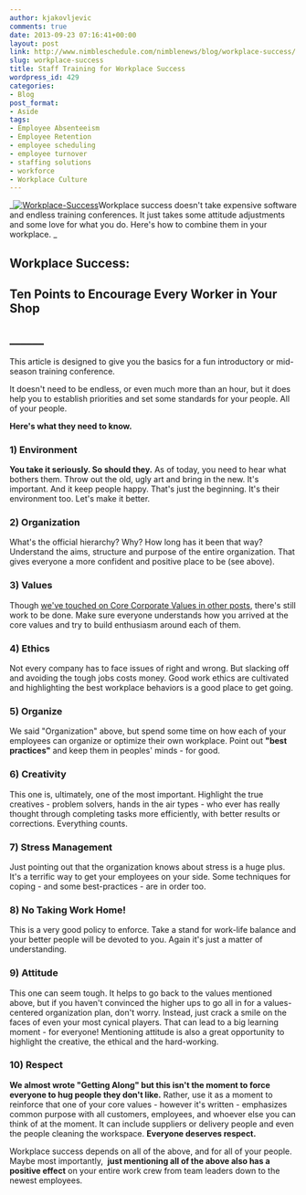 ```yaml
---
author: kjakovljevic
comments: true
date: 2013-09-23 07:16:41+00:00
layout: post
link: http://www.nimbleschedule.com/nimblenews/blog/workplace-success/
slug: workplace-success
title: Staff Training for Workplace Success
wordpress_id: 429
categories:
- Blog
post_format:
- Aside
tags:
- Employee Absenteeism
- Employee Retention
- employee scheduling
- employee turnover
- staffing solutions
- workforce
- Workplace Culture
---
```


_[![Workplace-Success](http://www.nimbleschedule.com/wp-content/uploads/2013/09/Workplace-Success1.jpg)](http://www.nimbleschedule.com/wp-content/uploads/2013/09/Workplace-Success1.jpg)Workplace success doesn't take expensive software and endless training conferences. It just takes some attitude adjustments and some love for what you do. Here's how to combine them in your workplace. _


## Workplace Success:




## Ten Points to Encourage Every Worker in Your Shop




## ______


This article is designed to give you the basics for a fun introductory or mid-season training conference.

It doesn't need to be endless, or even much more than an hour, but it does help you to establish priorities and set some standards for your people. All of your people.

**Here's what they need to know.**


### 1) Environment


**You take it seriously. So should they.** As of today, you need to hear what bothers them. Throw out the old, ugly art and bring in the new. It's important. And it keep people happy. That's just the beginning. It's their environment too. Let's make it better.


### 2) Organization


What's the official hierarchy? Why? How long has it been that way? Understand the aims, structure and purpose of the entire organization. That gives everyone a more confident and positive place to be (see above).


### 3) Values


Though [we've touched on Core Corporate Values in other posts](http://www.nimbleschedule.com/nimblenews/blog/define-core-values/), there's still work to be done. Make sure everyone understands how you arrived at the core values and try to build enthusiasm around each of them.


### 4) Ethics


Not every company has to face issues of right and wrong. But slacking off and avoiding the tough jobs costs money. Good work ethics are cultivated and highlighting the best workplace behaviors is a good place to get going.


### 5) Organize


We said "Organization" above, but spend some time on how each of your employees can organize or optimize their own workplace. Point out **"best practices"** and keep them in peoples' minds - for good.


### 6) Creativity


This one is, ultimately, one of the most important. Highlight the true creatives - problem solvers, hands in the air types - who ever has really thought through completing tasks more efficiently, with better results or corrections. Everything counts.


### 7) Stress Management


Just pointing out that the organization knows about stress is a huge plus. It's a terrific way to get your employees on your side. Some techniques for coping - and some best-practices - are in order too.


### 8) No Taking Work Home!


This is a very good policy to enforce. Take a stand for work-life balance and your better people will be devoted to you. Again it's just a matter of understanding.


### 9) Attitude


This one can seem tough. It helps to go back to the values mentioned above, but if you haven't convinced the higher ups to go all in for a values-centered organization plan, don't worry. Instead, just crack a smile on the faces of even your most cynical players. That can lead to a big learning moment - for everyone! Mentioning attitude is also a great opportunity to highlight the creative, the ethical and the hard-working.


### 10) Respect


**We almost wrote "Getting Along" but this isn't the moment to force everyone to hug people they don't like.** Rather, use it as a moment to reinforce that one of your core values - however it's written - emphasizes common purpose with all customers, employees, and whoever else you can think of at the moment. It can include suppliers or delivery people and even the people cleaning the workspace. **Everyone deserves respect.**

Workplace success depends on all of the above, and for all of your people. Maybe most importantly,  **just mentioning all of the above also has a positive effect** on your entire work crew from team leaders down to the newest employees.
